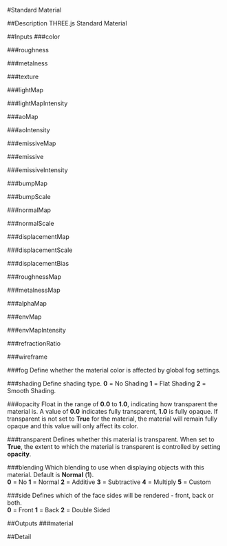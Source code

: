 #Standard Material

##Description
THREE.js Standard Material

##Inputs
###color


###roughness


###metalness


###texture


###lightMap


###lightMapIntensity


###aoMap


###aoIntensity


###emissiveMap


###emissive


###emissiveIntensity


###bumpMap


###bumpScale


###normalMap


###normalScale


###displacementMap


###displacementScale


###displacementBias


###roughnessMap


###metalnessMap


###alphaMap


###envMap


###envMapIntensity


###refractionRatio


###wireframe


###fog
Define whether the material color is affected by global fog settings.

###shading
Define shading type.
**0** = No Shading
**1** = Flat Shading
**2** = Smooth Shading.

###opacity
Float in the range of **0.0** to **1.0**, indicating how transparent the material is. A value of **0.0** indicates fully transparent, **1.0** is fully opaque. If transparent is not set to **True** for the material, the material will remain fully opaque and this value will only affect its color.

###transparent
Defines whether this material is transparent. When set to **True**, the extent to which the material is transparent is controlled by setting **opacity**.

###blending
Which blending to use when displaying objects with this material. Default is **Normal** (**1**).<br>
**0** = No
**1** = Normal
**2** = Additive
**3** = Subtractive
**4** = Multiply
**5** = Custom

###side
Defines which of the face sides will be rendered - front, back or both.<br>
**0** = Front
**1** = Back
**2** = Double Sided

##Outputs
###material


##Detail

